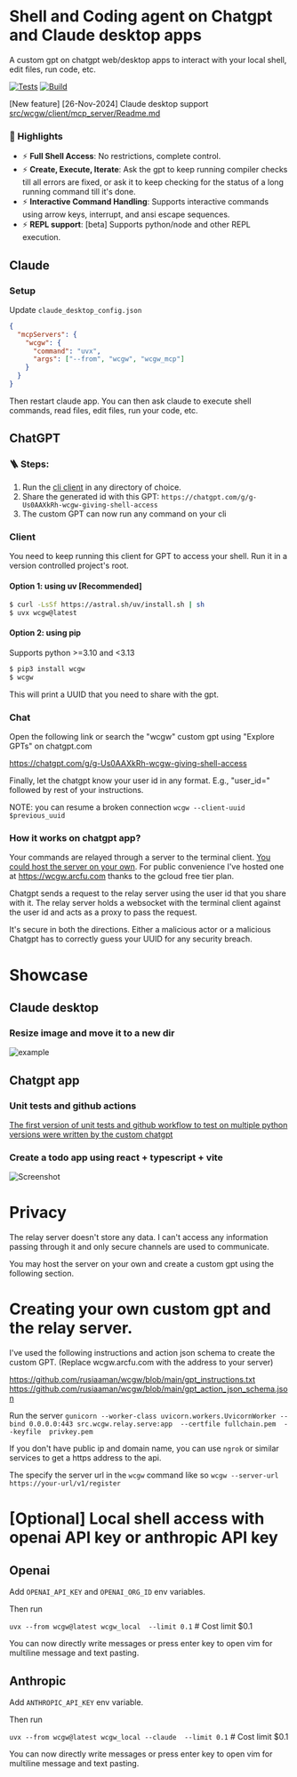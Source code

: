 # Shell and Coding agent on Chatgpt and Claude desktop apps

A custom gpt on chatgpt web/desktop apps to interact with your local shell, edit files, run code, etc.

[![Tests](https://github.com/rusiaaman/wcgw/actions/workflows/python-tests.yml/badge.svg?branch=main)](https://github.com/rusiaaman/wcgw/actions/workflows/python-tests.yml)
[![Build](https://github.com/rusiaaman/wcgw/actions/workflows/python-publish.yml/badge.svg)](https://github.com/rusiaaman/wcgw/actions/workflows/python-publish.yml)

[New feature] [26-Nov-2024] Claude desktop support
[src/wcgw/client/mcp_server/Readme.md](src/wcgw/client/mcp_server/Readme.md)

### 🚀 Highlights

- ⚡ **Full Shell Access**: No restrictions, complete control.
- ⚡ **Create, Execute, Iterate**: Ask the gpt to keep running compiler checks till all errors are fixed, or ask it to keep checking for the status of a long running command till it's done.
- ⚡ **Interactive Command Handling**: Supports interactive commands using arrow keys, interrupt, and ansi escape sequences.
- ⚡ **REPL support**: [beta] Supports python/node and other REPL execution.

## Claude

### Setup

Update `claude_desktop_config.json`

```json
{
  "mcpServers": {
    "wcgw": {
      "command": "uvx",
      "args": ["--from", "wcgw", "wcgw_mcp"]
    }
  }
}
```

Then restart claude app.
You can then ask claude to execute shell commands, read files, edit files, run your code, etc.

## ChatGPT

### 🪜 Steps:

1. Run the [cli client](https://github.com/rusiaaman/wcgw?tab=readme-ov-file#client) in any directory of choice.
2. Share the generated id with this GPT: `https://chatgpt.com/g/g-Us0AAXkRh-wcgw-giving-shell-access`
3. The custom GPT can now run any command on your cli

### Client

You need to keep running this client for GPT to access your shell. Run it in a version controlled project's root.

#### Option 1: using uv [Recommended]

```sh
$ curl -LsSf https://astral.sh/uv/install.sh | sh
$ uvx wcgw@latest
```

#### Option 2: using pip

Supports python >=3.10 and <3.13

```sh
$ pip3 install wcgw
$ wcgw
```

This will print a UUID that you need to share with the gpt.

### Chat

Open the following link or search the "wcgw" custom gpt using "Explore GPTs" on chatgpt.com

https://chatgpt.com/g/g-Us0AAXkRh-wcgw-giving-shell-access

Finally, let the chatgpt know your user id in any format. E.g., "user_id=<your uuid>" followed by rest of your instructions.

NOTE: you can resume a broken connection
`wcgw --client-uuid $previous_uuid`

### How it works on chatgpt app?

Your commands are relayed through a server to the terminal client. [You could host the server on your own](https://github.com/rusiaaman/wcgw?tab=readme-ov-file#creating-your-own-custom-gpt-and-the-relay-server). For public convenience I've hosted one at https://wcgw.arcfu.com thanks to the gcloud free tier plan.

Chatgpt sends a request to the relay server using the user id that you share with it. The relay server holds a websocket with the terminal client against the user id and acts as a proxy to pass the request.

It's secure in both the directions. Either a malicious actor or a malicious Chatgpt has to correctly guess your UUID for any security breach.

# Showcase

## Claude desktop

### Resize image and move it to a new dir

![example](https://github.com/rusiaaman/wcgw/blob/main/static/example.jpg?raw=true)

## Chatgpt app

### Unit tests and github actions

[The first version of unit tests and github workflow to test on multiple python versions were written by the custom chatgpt](https://chatgpt.com/share/6717f922-8998-8005-b825-45d4b348b4dd)

### Create a todo app using react + typescript + vite

![Screenshot](https://github.com/rusiaaman/wcgw/blob/main/static/ss1.png?raw=true)

# Privacy

The relay server doesn't store any data. I can't access any information passing through it and only secure channels are used to communicate.

You may host the server on your own and create a custom gpt using the following section.

# Creating your own custom gpt and the relay server.

I've used the following instructions and action json schema to create the custom GPT. (Replace wcgw.arcfu.com with the address to your server)

https://github.com/rusiaaman/wcgw/blob/main/gpt_instructions.txt
https://github.com/rusiaaman/wcgw/blob/main/gpt_action_json_schema.json

Run the server
`gunicorn --worker-class uvicorn.workers.UvicornWorker --bind 0.0.0.0:443 src.wcgw.relay.serve:app  --certfile fullchain.pem  --keyfile  privkey.pem`

If you don't have public ip and domain name, you can use `ngrok` or similar services to get a https address to the api.

The specify the server url in the `wcgw` command like so
`wcgw --server-url https://your-url/v1/register`

# [Optional] Local shell access with openai API key or anthropic API key

## Openai

Add `OPENAI_API_KEY` and `OPENAI_ORG_ID` env variables.

Then run

`uvx --from wcgw@latest wcgw_local  --limit 0.1` # Cost limit $0.1

You can now directly write messages or press enter key to open vim for multiline message and text pasting.

## Anthropic

Add `ANTHROPIC_API_KEY` env variable.

Then run

`uvx --from wcgw@latest wcgw_local --claude  --limit 0.1` # Cost limit $0.1

You can now directly write messages or press enter key to open vim for multiline message and text pasting.
